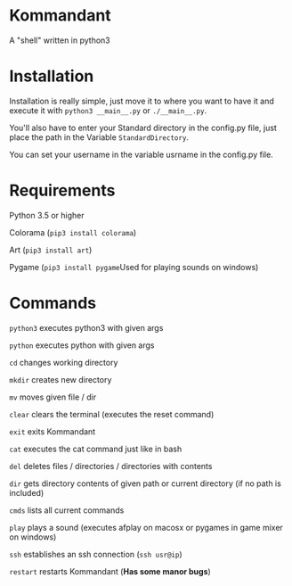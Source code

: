 # Kommandant
A "shell" written in python3

# Installation
Installation is really simple, just move it to where you want to have it and execute it with `python3 __main__.py` or `./__main__.py`.

You'll also have to enter your Standard directory in the config.py file, just place the path in the Variable `StandardDirectory`.

You can set your username in the variable usrname in the config.py file.

# Requirements

Python 3.5 or higher

Colorama (`pip3 install colorama`)

Art (`pip3 install art`)

Pygame (`pip3 install pygame`Used for playing sounds on windows)

# Commands

`python3` executes python3 with given args

`python` executes python with given args

`cd` changes working directory

`mkdir` creates new directory

`mv` moves given file / dir

`clear` clears the terminal (executes the reset command)

`exit` exits Kommandant

`cat` executes the cat command just like in bash

`del` deletes files / directories / directories with contents

`dir` gets  directory contents of given path or current directory (if no path is included)

`cmds` lists all current commands

`play` plays a sound (executes afplay on macosx or pygames in game mixer on windows)

`ssh` establishes an ssh connection (`ssh usr@ip`)

`restart` restarts Kommandant (**Has some manor bugs**)


